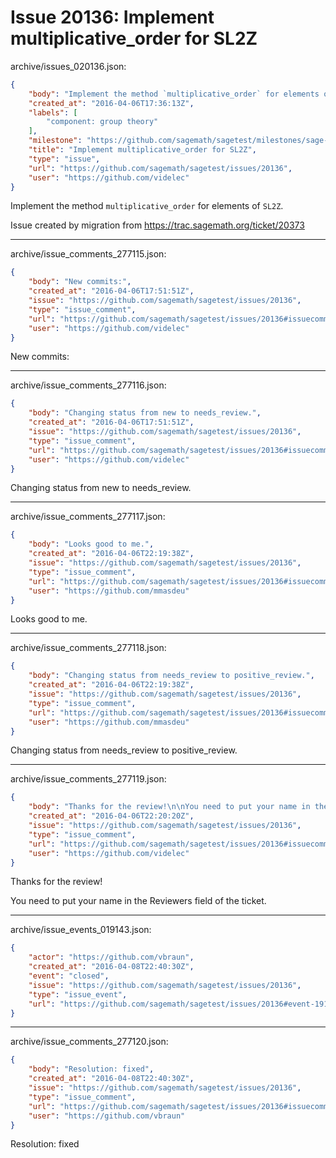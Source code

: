 # Issue 20136: Implement multiplicative_order for SL2Z

archive/issues_020136.json:
```json
{
    "body": "Implement the method `multiplicative_order` for elements of `SL2Z`.\n\nIssue created by migration from https://trac.sagemath.org/ticket/20373\n\n",
    "created_at": "2016-04-06T17:36:13Z",
    "labels": [
        "component: group theory"
    ],
    "milestone": "https://github.com/sagemath/sagetest/milestones/sage-7.2",
    "title": "Implement multiplicative_order for SL2Z",
    "type": "issue",
    "url": "https://github.com/sagemath/sagetest/issues/20136",
    "user": "https://github.com/videlec"
}
```
Implement the method `multiplicative_order` for elements of `SL2Z`.

Issue created by migration from https://trac.sagemath.org/ticket/20373





---

archive/issue_comments_277115.json:
```json
{
    "body": "New commits:",
    "created_at": "2016-04-06T17:51:51Z",
    "issue": "https://github.com/sagemath/sagetest/issues/20136",
    "type": "issue_comment",
    "url": "https://github.com/sagemath/sagetest/issues/20136#issuecomment-277115",
    "user": "https://github.com/videlec"
}
```

New commits:



---

archive/issue_comments_277116.json:
```json
{
    "body": "Changing status from new to needs_review.",
    "created_at": "2016-04-06T17:51:51Z",
    "issue": "https://github.com/sagemath/sagetest/issues/20136",
    "type": "issue_comment",
    "url": "https://github.com/sagemath/sagetest/issues/20136#issuecomment-277116",
    "user": "https://github.com/videlec"
}
```

Changing status from new to needs_review.



---

archive/issue_comments_277117.json:
```json
{
    "body": "Looks good to me.",
    "created_at": "2016-04-06T22:19:38Z",
    "issue": "https://github.com/sagemath/sagetest/issues/20136",
    "type": "issue_comment",
    "url": "https://github.com/sagemath/sagetest/issues/20136#issuecomment-277117",
    "user": "https://github.com/mmasdeu"
}
```

Looks good to me.



---

archive/issue_comments_277118.json:
```json
{
    "body": "Changing status from needs_review to positive_review.",
    "created_at": "2016-04-06T22:19:38Z",
    "issue": "https://github.com/sagemath/sagetest/issues/20136",
    "type": "issue_comment",
    "url": "https://github.com/sagemath/sagetest/issues/20136#issuecomment-277118",
    "user": "https://github.com/mmasdeu"
}
```

Changing status from needs_review to positive_review.



---

archive/issue_comments_277119.json:
```json
{
    "body": "Thanks for the review!\n\nYou need to put your name in the Reviewers field of the ticket.",
    "created_at": "2016-04-06T22:20:20Z",
    "issue": "https://github.com/sagemath/sagetest/issues/20136",
    "type": "issue_comment",
    "url": "https://github.com/sagemath/sagetest/issues/20136#issuecomment-277119",
    "user": "https://github.com/videlec"
}
```

Thanks for the review!

You need to put your name in the Reviewers field of the ticket.



---

archive/issue_events_019143.json:
```json
{
    "actor": "https://github.com/vbraun",
    "created_at": "2016-04-08T22:40:30Z",
    "event": "closed",
    "issue": "https://github.com/sagemath/sagetest/issues/20136",
    "type": "issue_event",
    "url": "https://github.com/sagemath/sagetest/issues/20136#event-19143"
}
```



---

archive/issue_comments_277120.json:
```json
{
    "body": "Resolution: fixed",
    "created_at": "2016-04-08T22:40:30Z",
    "issue": "https://github.com/sagemath/sagetest/issues/20136",
    "type": "issue_comment",
    "url": "https://github.com/sagemath/sagetest/issues/20136#issuecomment-277120",
    "user": "https://github.com/vbraun"
}
```

Resolution: fixed
